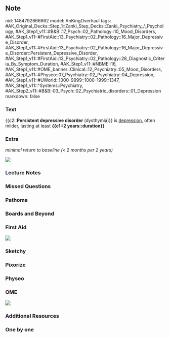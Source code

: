 ## Note
nid: 1484792666662
model: AnKingOverhaul
tags: #AK_Original_Decks::Step_1::Zanki_Step_Decks::Zanki_Psychiatry_/_Psychology, #AK_Step1_v11::#B&B::17_Psych::02_Pathology::10_Mood_Disorders, #AK_Step1_v11::#FirstAid::13_Psychiatry::02_Pathology::16_Major_Depressive_Disorder, #AK_Step1_v11::#FirstAid::13_Psychiatry::02_Pathology::16_Major_Depressive_Disorder::Persistent_Depressive_Disorder, #AK_Step1_v11::#FirstAid::13_Psychiatry::02_Pathology::28_Diagnostic_Criteria_By_Symptom_Duration, #AK_Step1_v11::#NBME::16, #AK_Step1_v11::#OME_banner::Clinical::12_Psychiatry::05_Mood_Disorders, #AK_Step1_v11::#Physeo::07_Psychiatry::02_Psychiatry::04_Depression, #AK_Step1_v11::#UWorld::1000-9999::1000-1999::1347, #AK_Step1_v11::^Systems::Psychiatry, #AK_Step2_v11::#B&B::03_Psych::02_Psychiatric_disorders::01_Depression
markdown: false

### Text
<div>
  {{c2::<b>Persistent depressive disorder</b> (dysthymia)}} is
  <u>depression</u>, often milder, lasting at least <b>{{c1::2
  years::duration}}</b>
</div>

### Extra
<i>minimal return to baseline (< 2 months per 2 years)</i>
<div><img src="paste-33457795236004.jpg"></div>

### Lecture Notes


### Missed Questions


### Pathoma


### Boards and Beyond


### First Aid
<img src="tmp2kAwLo.png">

### Sketchy


### Pixorize


### Physeo


### OME
<div class="ome-widget">
  <a href=
  "https://onlinemeded.org/spa/psychiatry/mood-disorders/acquire?ref=anki">
  <img src="_OME_AnkiFlashcards_Lesson_5.png"></a>
</div>

### Additional Resources


### One by one

